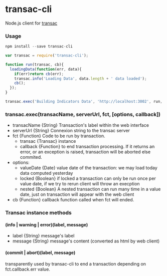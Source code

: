 transac-cli
======================

Node.js client for [transac](https://www.npmjs.org/package/transac)


### Usage

```javascript 
npm install --save transac-cli

var transac = require('transac-cli');

function run(transac, cb){
  loadingData(function(err, data){
    if(err)return cb(err);
    transac.info('Loading Data', data.length + ' data loaded');
    cb();
  });
}

transac.exec('Building Indicators Data', 'http://localhost:3002', run, {locked: false});
```

### transac.exec(transacName, serverUrl, fct, [options, callback])

* transacName {String} Transaction's label within the web interface
* serverUrl {String} Connexion string to the transac server
* fct {Function} Code to be run by transaction.   
  * transac {Transac} instance
  * callback {Function} to end transaction processing. If it returns an error, or an exception is raised, transaction will be aborted else commited.
* options:
  * valueDate {Date} value date of the transaction: we may load today data computed yesterday
  * locked {Boolean} if locked a transaction can only be run once per value date, if we try to rerun client will throw an execption
  * nested {Boolean} A nested transaction can run many time in a value date, just on transaction will appear with the web client
* cb {Function} callback function called when fct will ended. 

### Transac instance methods

#### (info | warning | error)(label, message)

* label {String} message's label
* message {String} message's content (converted as html by web client)


#### (commit | abort)(label, message)

transparently used by transac-cli to end a transaction depending on fct.callback.err value.





